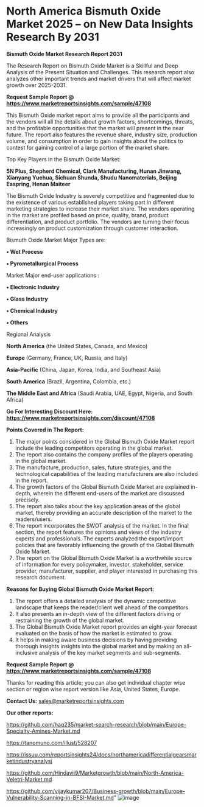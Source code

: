# North America Bismuth Oxide Market 2025 – on New Data Insights Research By 2031

<strong>Bismuth Oxide Market Research Report 2031</strong>

The Research Report on Bismuth Oxide Market is a Skillful and Deep Analysis of the Present Situation and Challenges. This research report also analyzes other important trends and market drivers that will affect market growth over 2025-2031.

<strong>Request Sample Report @ <a href=https://www.marketreportsinsights.com/sample/47108>https://www.marketreportsinsights.com/sample/47108</a></strong>

This Bismuth Oxide market report aims to provide all the participants and the vendors will all the details about growth factors, shortcomings, threats, and the profitable opportunities that the market will present in the near future. The report also features the revenue share, industry size, production volume, and consumption in order to gain insights about the politics to contest for gaining control of a large portion of the market share.

Top Key Players in the Bismuth Oxide Market:

<strong>5N Plus, Shepherd Chemical, Clark Manufacturing, Hunan Jinwang, Xianyang Yuehua, Sichuan Shunda, Shudu Nanomaterials, Beijing Easpring, Henan Maiteer</strong>

The Bismuth Oxide Industry is severely competitive and fragmented due to the existence of various established players taking part in different marketing strategies to increase their market share. The vendors operating in the market are profiled based on price, quality, brand, product differentiation, and product portfolio. The vendors are turning their focus increasingly on product customization through customer interaction.

Bismuth Oxide Market Major Types are:

<strong>•  Wet Process

•  Pyrometallurgical Process</strong>

Market Major end-user applications :

<strong>•  Electronic Industry

•  Glass Industry

•  Chemical Industry

•  Others</strong>

Regional Analysis

</u><strong><b>North America</b></strong> (the United States, Canada, and Mexico)

<strong><b>Europe </b></strong>(Germany, France, UK, Russia, and Italy)

<strong><b>Asia-Pacific</b></strong> (China, Japan, Korea, India, and Southeast Asia)

<strong><b>South America</b></strong> (Brazil, Argentina, Colombia, etc.)

<strong><b>The Middle East and Africa</b></strong> (Saudi Arabia, UAE, Egypt, Nigeria, and South Africa)

<strong>Go For Interesting Discount Here: <a href=https://www.marketreportsinsights.com/discount/47108>https://www.marketreportsinsights.com/discount/47108</a></strong>

<strong>Points Covered in The Report:</strong>
<ol>
  <li>The major points considered in the Global Bismuth Oxide Market report include the leading competitors operating in the global market.</li>
  <li>The report also contains the company profiles of the players operating in the global market.</li>
  <li>The manufacture, production, sales, future strategies, and the technological capabilities of the leading manufacturers are also included in the report.</li>
  <li>The growth factors of the Global Bismuth Oxide Market are explained in-depth, wherein the different end-users of the market are discussed precisely.</li>
  <li>The report also talks about the key application areas of the global market, thereby providing an accurate description of the market to the readers/users.</li>
  <li>The report incorporates the SWOT analysis of the market. In the final section, the report features the opinions and views of the industry experts and professionals. The experts analyzed the export/import policies that are favorably influencing the growth of the Global Bismuth Oxide Market.</li>
  <li>The report on the Global Bismuth Oxide Market is a worthwhile source of information for every policymaker, investor, stakeholder, service provider, manufacturer, supplier, and player interested in purchasing this research document.</li>
</ol>
<strong>Reasons for Buying Global Bismuth Oxide Market Report:</strong>

<ol>
  <li>The report offers a detailed analysis of the dynamic competitive landscape that keeps the reader/client well ahead of the competitors.</li>
  <li>It also presents an in-depth view of the different factors driving or restraining the growth of the global market.</li>
  <li>The Global Bismuth Oxide Market report provides an eight-year forecast evaluated on the basis of how the market is estimated to grow.</li>
  <li>It helps in making aware business decisions by having providing thorough insights insights into the global market and by making an all-inclusive analysis of the key market segments and sub-segments.</li>
</ol>
<strong>Request Sample Report @ <a href=https://www.marketreportsinsights.com/sample/47108>https://www.marketreportsinsights.com/sample/47108</a></strong>


Thanks for reading this article; you can also get individual chapter wise section or region wise report version like Asia, United States, Europe.

<strong>Contact Us:</strong>
sales@marketreportsinsights.com

<strong>Our other reports:</strong>

<a href=https://github.com/haq235/market-search-research/blob/main/Europe-Specialty-Amines-Market.md>https://github.com/haq235/market-search-research/blob/main/Europe-Specialty-Amines-Market.md</a>

<a href=https://tanomuno.com/illust/528207>https://tanomuno.com/illust/528207</a>

<a href=https://issuu.com/reportsinsights24/docs/northamericadifferentialgearsmarketindustryanalysi>https://issuu.com/reportsinsights24/docs/northamericadifferentialgearsmarketindustryanalysi</a>

<a href=https://github.com/Hindavii9/Marketgrowth/blob/main/North-America-Veletri-Market.md>https://github.com/Hindavii9/Marketgrowth/blob/main/North-America-Veletri-Market.md</a>

<a href=https://github.com/vijaykumar207/Business-growth/blob/main/Europe-Vulnerability-Scanning-in-BFSI-Market.md>https://github.com/vijaykumar207/Business-growth/blob/main/Europe-Vulnerability-Scanning-in-BFSI-Market.md</a>"
![image](https://github.com/user-attachments/assets/cf71da82-d649-4e37-86de-0f30ea44ef58)
